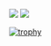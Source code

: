 ![](https://github-readme-stats.vercel.app/api?username=hide10018&count_private=true&show_icons=true&theme=dracula)
![](https://github-readme-stats.vercel.app/api/top-langs/?username=hide10018&layout=compact&theme=dracula)

[![trophy](https://github-profile-trophy.vercel.app/?username=hide10018)](https://github.com/ryo-ma/github-profile-trophy)
